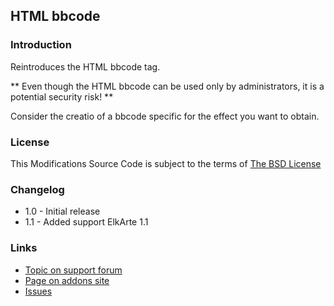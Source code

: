 ## HTML bbcode

### Introduction
Reintroduces the HTML bbcode tag.

** Even though the HTML bbcode can be used only by administrators, it is a potential security risk! **

Consider the creatio of a bbcode specific for the effect you want to obtain.

### License
This Modifications Source Code is subject to the terms of [The BSD License](http://opensource.org/licenses/BSD-3-Clause)

### Changelog
  * 1.0 - Initial release
  * 1.1 - Added support ElkArte 1.1

### Links
  * [Topic on support forum](https://www.elkarte.net/community/index.php?topic=2059.0)
  * [Page on addons site](http://addons.elkarte.net/bbc/BBC-Html.html)
  * [Issues](https://github.com/emanuele45/HTMLBBC/issues)
